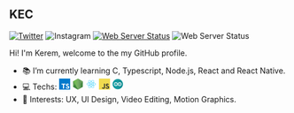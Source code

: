 ## KEC
[![Twitter](https://img.shields.io/badge/-Twitter-1da1f2?style=flat&labelColor=FD087E&logo=twitter&logoColor=white&link=https://www.twitter.com/keremefecelik/)](https://www.twitter.com/keremefecelik/)
![Instagram](https://img.shields.io/badge/-Instagram-FD087E?style=flat&labelColor=1da1f2&logo=instagram&logoColor=white&link=https://www.instagram.com/kec_ofc/)
[![Web Server Status](https://img.shields.io/website?down_message=Inactive&label=Web%20Servers&up_message=Active&url=https%3A%2F%2Fkeremefecelik.ga)](https://status.keremefecelik.ga)
![Web Server Status](https://img.shields.io/github/sponsors/KEC-Offical)


Hi! I'm Kerem, welcome to the my GitHub profile.

- :books: I’m currently learning C, Typescript, Node.js, React and React Native.
- :computer: Techs: <img height="20" src="https://raw.githubusercontent.com/github/explore/80688e429a7d4ef2fca1e82350fe8e3517d3494d/topics/typescript/typescript.png">  <img height="20" src="https://raw.githubusercontent.com/github/explore/80688e429a7d4ef2fca1e82350fe8e3517d3494d/topics/nodejs/nodejs.png">  <img height="20" src="https://raw.githubusercontent.com/github/explore/80688e429a7d4ef2fca1e82350fe8e3517d3494d/topics/react/react.png">  <img height="20" src="https://raw.githubusercontent.com/github/explore/80688e429a7d4ef2fca1e82350fe8e3517d3494d/topics/javascript/javascript.png">  <img height="20" src="https://raw.githubusercontent.com/github/explore/80688e429a7d4ef2fca1e82350fe8e3517d3494d/topics/arduino/arduino.png">
- :pushpin: Interests: UX, UI Design, Video Editing, Motion Graphics.
